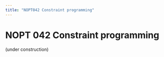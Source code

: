 ```yaml
---
title: "NOPT042 Constraint programming"
---
```


# NOPT 042 Constraint programming

(under construction)
